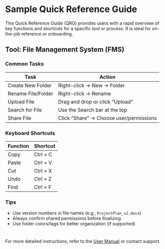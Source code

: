 # Sample Quick Reference Guide

This Quick Reference Guide (QRG) provides users with a rapid overview of key functions and shortcuts for a specific tool or process. It is ideal for on-the-job reference or onboarding.

## Tool: File Management System (FMS)

### Common Tasks

| Task                      | Action                                   |
|---------------------------|-------------------------------------------|
| Create New Folder         | Right-click → New → Folder                |
| Rename File/Folder        | Right-click → Rename                      |
| Upload File               | Drag and drop or click “Upload”          |
| Search for File           | Use the Search bar at the top            |
| Share File                | Click “Share” → Choose user/permissions  |

### Keyboard Shortcuts

| Function                 | Shortcut             |
|--------------------------|----------------------|
| Copy                     | Ctrl + C             |
| Paste                    | Ctrl + V             |
| Cut                      | Ctrl + X             |
| Undo                    | Ctrl + Z             |
| Find                    | Ctrl + F             |

### Tips

- Use version numbers in file names (e.g., `ProjectPlan_v2.docx`)
- Always confirm shared permissions before finalizing
- Use folder colors/tags for better organization (if supported)

#

For more detailed instructions, refer to the [User Manual](#) or contact support.
